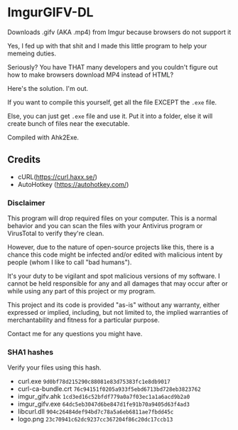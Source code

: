 # ImgurGIFV-DL
Downloads .gifv (AKA .mp4) from Imgur because browsers do not support it

Yes, I fed up with that shit and I made this little program to help your memeing duties.

Seriously? You have THAT many developers and you couldn't figure out how to make browsers download MP4 instead of HTML?

Here's the solution. I'm out.

If you want to compile this yourself, get all the file EXCEPT the `.exe` file.

Else, you can just get `.exe` file and use it. Put it into a folder, else it will create bunch of files near the executable.

Compiled with Ahk2Exe.


## Credits

- cURL(https://curl.haxx.se/)
- AutoHotkey (https://autohotkey.com/)

### Disclaimer

This program will drop required files on your computer. This is a normal behavior and you can scan the files with your Antivirus program or VirusTotal to verify they're clean.

However, due to the nature of open-source projects like this, there is a chance this code might be infected and/or edited with malicious intent by people (whom I like to call "bad humans").

It's your duty to be vigilant and spot malicious versions of my software. I cannot be held responsible for any and all damages that may occur after or while using any part of this project or my program.

This project and its code is provided "as-is" without any warranty, either expressed or implied, including, but not limited to, the implied warranties of merchantability and fitness for a particular purpose.

Contact me for any questions you might have.

### SHA1 hashes
Verify your files using this hash.
- curl.exe `9d0bf78d215290c88081e83d75383fc1e8db9017`
- curl-ca-bundle.crt `76c94151f0205a933f5ebd6713bd728eb3823762`
- imgur_gifv.ahk `1cd3ed16c52bfdf779a0a7f03ec1a1a6acd9b2a0`
- imgur_gifv.exe `64dc5eb3047d6be847d1fe91b70a9405d63f4ad3`
- libcurl.dll `904c26484def94bd7c78a5a6eb6811ae7fbdd45c`
- logo.png `23c70941c62dc9237cc367204f86c20dc17ccb13`
